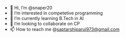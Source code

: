 - 👋 Hi, I’m @snaper20
- 👀 I’m interested in competetive programming
- 🌱 I’m currently learning B.Tech in AI
- 💞️ I’m looking to collaborate on CP
- 📫 How to reach me @saptarshiparui973@gmail.com

<!---
snaper20/snaper20 is a ✨ special ✨ repository because its `README.md` (this file) appears on your GitHub profile.
You can click the Preview link to take a look at your changes.
--->
